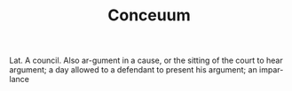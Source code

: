 ---
title: Conceuum
letter: C
permalink: "/definitions/bld-conceuum.html"
body: Lat. A council. Also ar-gument in a cause, or the sitting of the court to hear
  argument; a day allowed to a defendant to present his argument; an impar-lance
published_at: '2018-07-07'
source: Black's Law Dictionary 2nd Ed (1910)
layout: post
---